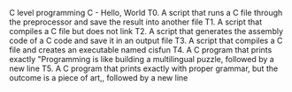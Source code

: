 C level programming
C - Hello, World
T0. A script that runs a C file through the preprocessor and save the result into another file
T1. A script that compiles a C file but does not link
T2. A script that generates the assembly code of a C code and save it in an output file
T3. A script that compiles a C file and creates an executable named cisfun
T4. A C program that prints exactly "Programming is like building a multilingual puzzle, followed by a new line
T5. A C program that prints exactly with proper grammar, but the outcome is a piece of art,, followed by a new line
